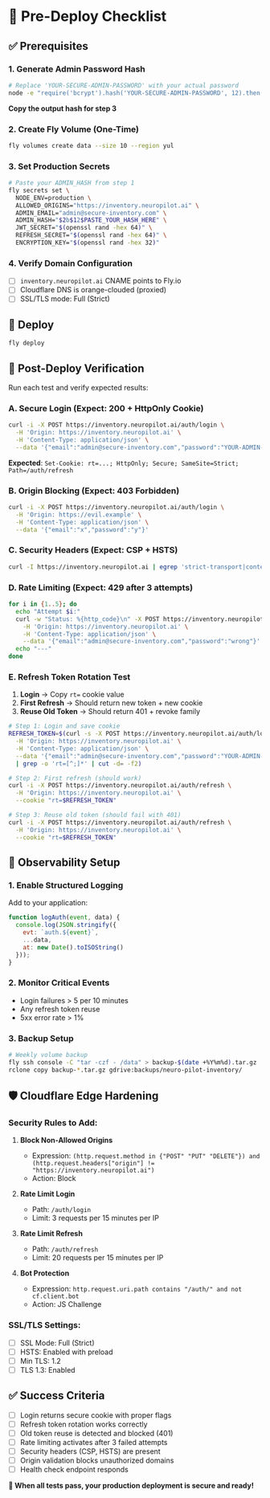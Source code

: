 # 🚀 Pre-Deploy Checklist

## ✅ Prerequisites

### 1. Generate Admin Password Hash
```bash
# Replace 'YOUR-SECURE-ADMIN-PASSWORD' with your actual password
node -e "require('bcrypt').hash('YOUR-SECURE-ADMIN-PASSWORD', 12).then(h=>console.log('ADMIN_HASH=' + h))"
```
**Copy the output hash for step 3**

### 2. Create Fly Volume (One-Time)
```bash
fly volumes create data --size 10 --region yul
```

### 3. Set Production Secrets
```bash
# Paste your ADMIN_HASH from step 1
fly secrets set \
  NODE_ENV=production \
  ALLOWED_ORIGINS="https://inventory.neuropilot.ai" \
  ADMIN_EMAIL="admin@secure-inventory.com" \
  ADMIN_HASH="$2b$12$PASTE_YOUR_HASH_HERE" \
  JWT_SECRET="$(openssl rand -hex 64)" \
  REFRESH_SECRET="$(openssl rand -hex 64)" \
  ENCRYPTION_KEY="$(openssl rand -hex 32)"
```

### 4. Verify Domain Configuration
- [ ] `inventory.neuropilot.ai` CNAME points to Fly.io
- [ ] Cloudflare DNS is orange-clouded (proxied)
- [ ] SSL/TLS mode: Full (Strict)

## 🚀 Deploy
```bash
fly deploy
```

## 🧪 Post-Deploy Verification

Run each test and verify expected results:

### A. Secure Login (Expect: 200 + HttpOnly Cookie)
```bash
curl -i -X POST https://inventory.neuropilot.ai/auth/login \
  -H 'Origin: https://inventory.neuropilot.ai' \
  -H 'Content-Type: application/json' \
  --data '{"email":"admin@secure-inventory.com","password":"YOUR-ADMIN-PASSWORD"}'
```
**Expected**: `Set-Cookie: rt=...; HttpOnly; Secure; SameSite=Strict; Path=/auth/refresh`

### B. Origin Blocking (Expect: 403 Forbidden)
```bash
curl -i -X POST https://inventory.neuropilot.ai/auth/login \
  -H 'Origin: https://evil.example' \
  -H 'Content-Type: application/json' \
  --data '{"email":"x","password":"y"}'
```

### C. Security Headers (Expect: CSP + HSTS)
```bash
curl -I https://inventory.neuropilot.ai | egrep 'strict-transport|content-security'
```

### D. Rate Limiting (Expect: 429 after 3 attempts)
```bash
for i in {1..5}; do 
  echo "Attempt $i:"
  curl -w "Status: %{http_code}\n" -X POST https://inventory.neuropilot.ai/auth/login \
    -H 'Origin: https://inventory.neuropilot.ai' \
    -H 'Content-Type: application/json' \
    --data '{"email":"admin@secure-inventory.com","password":"wrong"}'
  echo "---"
done
```

### E. Refresh Token Rotation Test
1. **Login** → Copy `rt=` cookie value
2. **First Refresh** → Should return new token + new cookie
3. **Reuse Old Token** → Should return 401 + revoke family

```bash
# Step 1: Login and save cookie
REFRESH_TOKEN=$(curl -s -X POST https://inventory.neuropilot.ai/auth/login \
  -H 'Origin: https://inventory.neuropilot.ai' \
  -H 'Content-Type: application/json' \
  --data '{"email":"admin@secure-inventory.com","password":"YOUR-ADMIN-PASSWORD"}' \
  | grep -o 'rt=[^;]*' | cut -d= -f2)

# Step 2: First refresh (should work)
curl -i -X POST https://inventory.neuropilot.ai/auth/refresh \
  -H 'Origin: https://inventory.neuropilot.ai' \
  --cookie "rt=$REFRESH_TOKEN"

# Step 3: Reuse old token (should fail with 401)
curl -i -X POST https://inventory.neuropilot.ai/auth/refresh \
  -H 'Origin: https://inventory.neuropilot.ai' \
  --cookie "rt=$REFRESH_TOKEN"
```

## 🔭 Observability Setup

### 1. Enable Structured Logging
Add to your application:
```javascript
function logAuth(event, data) {
  console.log(JSON.stringify({
    evt: `auth.${event}`,
    ...data,
    at: new Date().toISOString()
  }));
}
```

### 2. Monitor Critical Events
- Login failures > 5 per 10 minutes
- Any refresh token reuse
- 5xx error rate > 1%

### 3. Backup Setup
```bash
# Weekly volume backup
fly ssh console -C "tar -czf - /data" > backup-$(date +%Y%m%d).tar.gz
rclone copy backup-*.tar.gz gdrive:backups/neuro-pilot-inventory/
```

## 🛡️ Cloudflare Edge Hardening

### Security Rules to Add:
1. **Block Non-Allowed Origins**
   - Expression: `(http.request.method in {"POST" "PUT" "DELETE"}) and (http.request.headers["origin"] != "https://inventory.neuropilot.ai")`
   - Action: Block

2. **Rate Limit Login**
   - Path: `/auth/login`
   - Limit: 3 requests per 15 minutes per IP

3. **Rate Limit Refresh**  
   - Path: `/auth/refresh`
   - Limit: 20 requests per 15 minutes per IP

4. **Bot Protection**
   - Expression: `http.request.uri.path contains "/auth/" and not cf.client.bot`
   - Action: JS Challenge

### SSL/TLS Settings:
- [ ] SSL Mode: Full (Strict)
- [ ] HSTS: Enabled with preload
- [ ] Min TLS: 1.2
- [ ] TLS 1.3: Enabled

## ✅ Success Criteria

- [ ] Login returns secure cookie with proper flags
- [ ] Refresh token rotation works correctly
- [ ] Old token reuse is detected and blocked (401)
- [ ] Rate limiting activates after 3 failed attempts
- [ ] Security headers (CSP, HSTS) are present
- [ ] Origin validation blocks unauthorized domains
- [ ] Health check endpoint responds

**🎯 When all tests pass, your production deployment is secure and ready!**